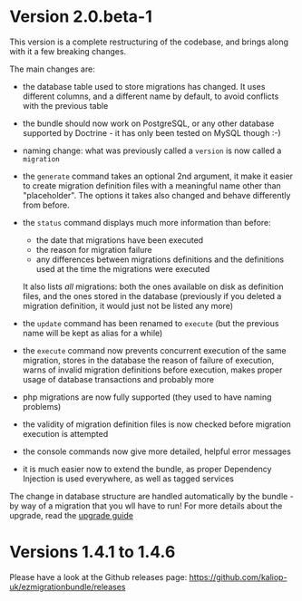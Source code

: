 Version 2.0.beta-1
==================

This version is a complete restructuring of the codebase, and brings along with it a few breaking changes.

The main changes are:

* the database table used to store migrations has changed. It uses different columns, and a different name by default,
    to avoid conflicts with the previous table

* the bundle should now work on PostgreSQL, or any other database supported by Doctrine - it has only been tested on
    MySQL though :-)

* naming change: what was previously called a `version` is now called a `migration`

* the `generate` command takes an optional 2nd argument, it make it easier to create migration definition files with
    a meaningful name other than "placeholder".
    The options it takes also changed and behave differently from before. 

* the `status` command displays much more information than before:

    - the date that migrations have been executed
    - the reason for migration failure
    - any differences between migrations definitions and the definitions used at the time the migrations were executed

    It also lists *all* migrations: both the ones available on disk as definition files, and the ones stored in the
    database (previously if you deleted a migration definition, it would just not be listed any more)

* the `update` command has been renamed to `execute` (but the previous name will be kept as alias for a while)

* the `execute` command now prevents concurrent execution of the same migration, stores in the database the reason of
    failure of execution, warns of invalid migration definitions before execution, makes proper usage of database
    transactions and probably more 

* php migrations are now fully supported (they used to have naming problems)

* the validity of migration definition files is now checked before migration execution is attempted

* the console commands now give more detailed, helpful error messages

* it is much easier now to extend the bundle, as proper Dependency Injection is used everywhere, as well as tagged services


The change in database structure are handled automatically by the bundle - by way of a migration that you wll have to run!
For more details about the upgrade, read the [upgrade guide](doc/Upgrading/1.x_to_2.0.md)


Versions 1.4.1 to 1.4.6
=======================

Please have a look at the Github releases page: https://github.com/kaliop-uk/ezmigrationbundle/releases
